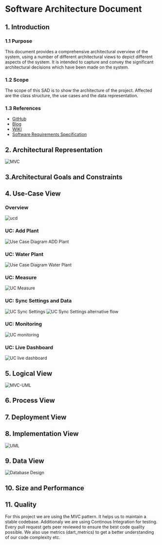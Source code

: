 # Software Architecture Document


## 1. Introduction 
### 1.1 Purpose
This document provides a comprehensive architectural overview of the system, 
using a number of different architectural views to depict different aspects of the system. 
It is intended to capture and convey the significant architectural decisions which have been made on the system.

### 1.2 Scope
The scope of this SAD is to show the architecture of the project. Affected are the class structure, the use cases and the data representation.

### 1.3 References
- [GitHub](https://github.com/jdk-21/lazyplants)
- [Blog](https://lazysmartplants.wordpress.com/)
- [WIKI](https://github.com/Kokoloris19097/LazyPlants.dokumentation)
- [Software Requirements Specification](SRS.md)


## 2. Architectural Representation
![MVC](./UC/MVC-Diagram.png)

## 3.Architectural Goals and Constraints 


## 4. Use-Case View 
### Overview
![ucd](https://raw.githubusercontent.com/Kokoloris19097/LazyPlants.dokumentation/master/UC/Use-Case-Diagram.png)

### UC: Add Plant
![Use Case Diagram ADD Plant](./UC/uc-add-plant.png)

### UC: Water Plant
![Use Case Diagram Water Plant](./UC/uc-water-plants.png)

### UC: Measure
![UC Measure](./UC/uc3-measure.png)

### UC: Sync Settings and Data
![UC Sync Settings](./UC/uc-sync-settings.png)
![UC Sync Settings alternative flow](./UC/uc-sync-settings-alternative.png)

### UC: Monitoring
![UC monitoring](./UC/uc-monitoring.png)

### UC: Live Dashboard
![UC live dashboard](./UC/uc-live-dashboard.png)

## 5. Logical View
![MVC-UML](https://raw.githubusercontent.com/Kokoloris19097/LazyPlants.dokumentation/master/UML/out/class_diagram_20201208.png)


## 6. Process View


## 7. Deployment View



## 8. Implementation View
![UML](./UC/classdiagramm.png)

## 9. Data View
![Database Design](./UC/databasediagramm.png)

## 10. Size and Performance


## 11. Quality
For this project we are using the MVC pattern. It helps us to maintain a stable codebase. Additionaly we are using Continous Integration for testing. Every pull request gets peer reviewed to ensure the best code quality possible. 
We also use metrics (dart_metrics) to get a better understanding of our code complexity etc.
